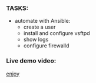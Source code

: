 ### TASKS:
* automate with Ansible:
    * create a user
    * install and configure vsftpd
    * show logs
    * configure firewalld

### Live demo video:
[enjoy](https://youtu.be/d6SdBjuN9rs)